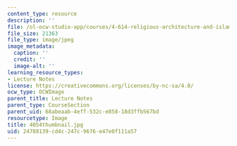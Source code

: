 ```yaml
---
content_type: resource
description: ''
file: /ol-ocw-studio-app/courses/4-614-religious-architecture-and-islamic-cultures-fall-2002/24788139cd4c247c9676e47e0f111a57_4054thumbnail.jpg
file_size: 21363
file_type: image/jpeg
image_metadata:
  caption: ''
  credit: ''
  image-alt: ''
learning_resource_types:
- Lecture Notes
license: https://creativecommons.org/licenses/by-nc-sa/4.0/
ocw_type: OCWImage
parent_title: Lecture Notes
parent_type: CourseSection
parent_uid: 68abeaab-4eff-532c-e858-18d3ffb567bd
resourcetype: Image
title: 4054thumbnail.jpg
uid: 24788139-cd4c-247c-9676-e47e0f111a57
---
```

